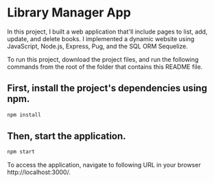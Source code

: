 # Library Manager App
 
In this project, I built a web application that'll include pages to list, add, update, and delete books. I implemented a dynamic website using JavaScript, Node.js, Express, Pug, and the SQL ORM Sequelize.

To run this project, download the project files, and run the following commands from the root of the folder that contains this README file.

## First, install the project's dependencies using npm.

```bash
npm install
```

## Then, start the application.

```bash
npm start
```

To access the application, navigate to following URL in your browser http://localhost:3000/.
